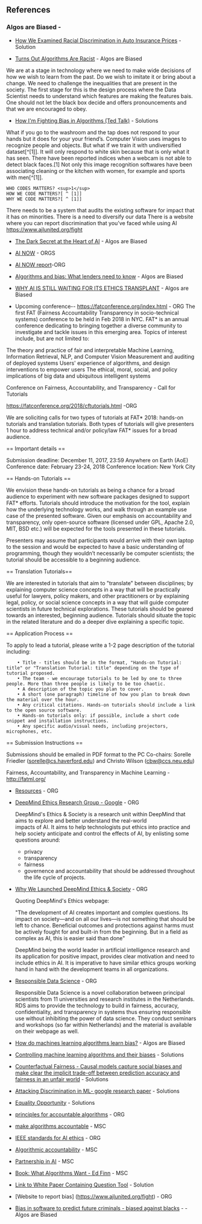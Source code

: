 ## References 

### Algos are Biased - 

* [How We Examined Racial Discrimination in Auto Insurance Prices](https://www.propublica.org/article/minority-neighborhoods-higher-car-insurance-premiums-methodology) -  Solution

* [Turns Out Algorithms Are Racist](https://newrepublic.com/article/144644/turns-algorithms-racist?utm_content=buffer7f3ea&utm_medium=social&utm_source=twitter.com&utm_campaign=buffer) - Algos are Biased

We are at a stage in technology where we need to make wide decisions of how we wish to learn from the past. Do we wish to imitate it or bring about a change. We need to challenge the inequalities that are present in the society. The first stage for this is the design process where the Data Scientist needs to understand which features are making the features bais. One should not let the black box decide and offers pronouncements and that we are encouraged to obey.

* [How I'm Fighting Bias in Algorithms (Ted Talk)](http://www.ted.com/talks/joy_buolamwini_how_i_m_fighting_bias_in_algorithms) - Solutions

 What if you go to the washroom and the tap does not respond to your hands but it does for your your friend’s. Computer Vision uses images to recognize people and objects. But what if we train it with undiversified dataset[^[1]]. It will only respond to white skin because that is only what it has seen. There have been reported indices when a webcam is not able to detect black faces.[1] Not only this image recognition softwares have been associating cleaning or the kitchen with women, for example and sports with men[^[1]].


	WHO CODES MATTERS? <sup>1</sup>
	HOW WE CODE MATTERS?[ ^ [1]]
	WHY WE CODE MATTERS?[ ^ [1]]

There needs to be a system that audits the existing software for impact that it has on minorities. There is a need to diversify our data 
There is a website where you can report discrimination that you’ve faced while using AI
https://www.ajlunited.org/fight
 

* [The Dark Secret at the Heart of AI](https://www.technologyreview.com/s/604087/the-dark-secret-at-the-heart-of-ai/) - Algos are Biased


* [AI NOW](https://ainowinstitute.org/) - ORGS
* [AI NOW report](https://assets.contentful.com/8wprhhvnpfc0/1A9c3ZTCZa2KEYM64Wsc2a/8636557c5fb14f2b74b2be64c3ce0c78/_AI_Now_Institute_2017_Report_.pdf)-ORG

* [Algorithms and bias: What lenders need to know](www.whitecase.com/publications/insight/algorithms-and-bias-what-lenders-need-know) - Algos are Biased


* [WHY AI IS STILL WAITING FOR ITS ETHICS TRANSPLANT](https://www.wired.com/story/why-ai-is-still-waiting-for-its-ethics-transplant/) - Algos are Biased


* Upcoming conference-- 
https://fatconference.org/index.html - ORG
The first FAT (Fairness Accountability Transparency in socio-technical systems) conference to be held in Feb 2018 in NYC.
FAT* is an annual conference dedicating to bringing together a diverse community to investigate and tackle issues in this emerging area. Topics of interest include, but are not limited to:

The theory and practice of fair and interpretable Machine Learning, Information Retrieval, NLP, and Computer Vision
Measurement and auditing of deployed systems
Users' experience of algorithms, and design interventions to empower users
The ethical, moral, social, and policy implications of big data and ubiquitous intelligent systems

Conference on Fairness, Accountability, and Transparency - Call for Tutorials

https://fatconference.org/2018/cftutorials.html -ORG

We are soliciting calls for two types of tutorials at FAT* 2018: hands-on tutorials and translation tutorials. Both types of tutorials will give presenters 1 hour to address technical and/or policy/law FAT* issues for a broad audience.

== Important details ==

Submission deadline: December 11, 2017, 23:59 Anywhere on Earth (AoE)
Conference date: February 23-24, 2018
Conference location: New York City

== Hands-on Tutorials ==

We envision these hands-on tutorials as being a chance for a broad audience to experiment with new software packages designed to support FAT* efforts. Tutorials should introduce the motivation for the tool, explain how the underlying technology works, and walk through an example use case of the presented software. Given our emphasis on accountability and transparency, only open-source software (licensed under GPL, Apache 2.0, MIT, BSD etc.) will be expected for the tools presented in these tutorials.

Presenters may assume that participants would arrive with their own laptop to the session and would be expected to have a basic understanding of programming, though they wouldn’t necessarily be computer scientists; the tutorial should be accessible to a beginning audience.

== Translation Tutorials==

We are interested in tutorials that aim to "translate" between disciplines; by explaining computer science concepts in a way that will be practically useful for lawyers, policy makers, and other practitioners or by explaining legal, policy, or social science concepts in a way that will guide computer scientists in future technical explorations. These tutorials should be geared towards an interested, beginning audience. Tutorials should situate the topic in the related literature and do a deeper dive explaining a specific topic.

== Application Process ==

To apply to lead a tutorial, please write a 1-2 page description of the tutorial including:

        • Title - titles should be in the format, "Hands-on Tutorial: title" or "Translation Tutorial: title" depending on the type of tutorial proposed.
        • The team - we encourage tutorials to be led by one to three people. More than three people is likely to be too chaotic.
        • A description of the topic you plan to cover.
        • A short (one paragraph) timeline of how you plan to break down the material over the hour.
        • Any critical citations. Hands-on tutorials should include a link to the open source software.
        • Hands-on tutorials only: if possible, include a short code snippet and installation instructions.
        • Any specific audio/visual needs, including projectors, microphones, etc.

== Submission Instructions ==

Submissions should be emailed in PDF format to the PC Co-chairs: Sorelle Friedler (sorelle@cs.haverford.edu) and Christo Wilson (cbw@ccs.neu.edu)

Fairness, Accountability, and Transparency in Machine Learning - http://fatml.org/

* [Resources](https://fatconference.org/resources.html) - ORG

* [DeepMind Ethics Research Group - Google](https://deepmind.com/applied/deepmind-ethics-society/research/) - ORG

  DeepMind's Ethics & Society is a research unit within DeepMind that aims to explore and better understand the real-world    
  impacts of AI. It aims to help technologists put ethics into practice and help society anticipate and control the effects 
  of AI, by enlisting some questions around:
  * privacy
  * transparency 
  * fairness 
  * governence and accountability that should be addressed throughout the life cycle of projects. 

* [Why We Launched DeepMind Ethics & Society](https://deepmind.com/blog/why-we-launched-deepmind-ethics-society/) - ORG

  Quoting DeepMind's Ethics webpage:
  
  "The development of AI creates important and complex questions. Its impact on society—and on all our lives—is not something    that should be left to chance. Beneficial outcomes and protections against harms must be actively fought for and built-in 
   from the beginning. But in a field as complex as AI, this is easier said than done"
  
  
  DeepMind being the world leader in artificial intelligence research and its application for positive impact, provides clear   motivation and need to include ethics in AI. It is imperative to have similar ethics groups working hand in hand with the     development teams in all organizations. 
   
* [Responsible Data Science](http://www.responsibledatascience.org/) - ORG

  Responsible Data Science is a novel collaboration between principal scientists from 11 universities and research institutes 
  in the Netherlands. RDS aims to provide the technology to build in fairness, accuracy, confidentiality, and transparency in 
  systems thus ensuring responsible use without inhibiting the power of data science. They conduct seminars and workshops (so 
  far within Netherlands) and the material is available on their webpage as well. 


* [How do machines learning algorithms learn bias?](https://towardsdatascience.com/how-do-machine-learning-algorithms-learn-bias-555809a1decb) - Algos are Biased

* [Controlling machine learning algorithms and their biases](https://www.mckinsey.com/business-functions/risk/our-insights/controlling-machine-learning-algorithms-and-their-biases) - Solutions

* [Counterfactual Fairness - Causal models capture social biases and make clear the implicit trade-off between prediction
accuracy and fairness in an unfair world](https://arxiv.org/pdf/1703.06856.pdf) - Solutions

* [Attacking Discrimination in ML- google research paper](https://research.google.com/bigpicture/attacking-discrimination-in-ml/) - Solutions

* [Equality Opportunity](https://drive.google.com/file/d/0B-wQVEjH9yuhanpyQjUwQS1JOTQ/view) - Solutions

* [principles for accountable algorithms](https://www.fatml.org/resources/principles-for-accountable-algorithms) - ORG

* [make algorithms accountable](https://www.nytimes.com/2016/08/01/opinion/make-algorithms-accountable.html) - MSC

* [IEEE standards for AI ethics](http://standards.ieee.org/develop/indconn/ec/autonomous_systems.html) - ORG

* [Algorithmic accountability](https://techcrunch.com/2017/04/30/algorithmic-accountability/) - MSC

* [Partnership in AI](https://www.partnershiponai.org) - MSC

* [Book: What Algorithms Want - Ed Finn](https://mitpress.mit.edu/books/what-algorithms-want) - MSC

* [Link to White Paper Containing Question Tool](https://cdt.org/issue/privacy-data/digital-decisions/) - Solution

* [Website to report bias] (https://www.ajlunited.org/fight) - ORG

* [Bias in software to predict future criminals - biased against blacks](https://www.propublica.org/article/machine-bias-risk-assessments-in-criminal-sentencing) -  - Algos are Biased
